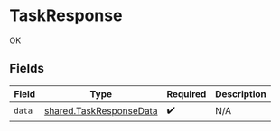 # TaskResponse

OK


## Fields

| Field                                                              | Type                                                               | Required                                                           | Description                                                        |
| ------------------------------------------------------------------ | ------------------------------------------------------------------ | ------------------------------------------------------------------ | ------------------------------------------------------------------ |
| `data`                                                             | [shared.TaskResponseData](../../models/shared/taskresponsedata.md) | :heavy_check_mark:                                                 | N/A                                                                |